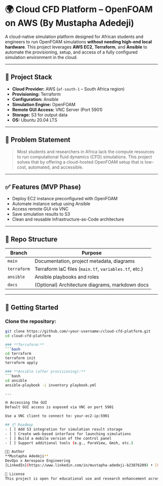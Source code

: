 # 🌍 Cloud CFD Platform – OpenFOAM on AWS (By Mustapha Adedeji)

A cloud-native simulation platform designed for African students and engineers to run OpenFOAM simulations **without needing high-end local hardware**. This project leverages **AWS EC2**, **Terraform**, and **Ansible** to automate the provisioning, setup, and access of a fully configured simulation environment in the cloud.

---

## 🔧 Project Stack

- **Cloud Provider:** AWS (`af-south-1` – South Africa region)
- **Provisioning:** Terraform
- **Configuration:** Ansible
- **Simulation Engine:** OpenFOAM
- **Remote GUI Access:** VNC Server (Port 5901)
- **Storage:** S3 for output data
- **OS:** Ubuntu 20.04 LTS

---

## 🎯 Problem Statement

> Most students and researchers in Africa lack the compute resources to run computational fluid dynamics (CFD) simulations. This project solves that by offering a cloud-hosted OpenFOAM setup that is low-cost, automated, and accessible.

---

## ✅ Features (MVP Phase)
- Deploy EC2 instance preconfigured with OpenFOAM
- Automate instance setup using Ansible
- Access remote GUI via VNC
- Save simulation results to S3
- Clean and reusable Infrastructure-as-Code architecture

---

## 📂 Repo Structure

| Branch       | Purpose |
|--------------|---------|
| `main`       | Documentation, project metadata, diagrams |
| `terraform`  | Terraform IaC files (`main.tf`, `variables.tf`, etc.) |
| `ansible`    | Ansible playbooks and roles |
| `docs`       | (Optional) Architecture diagrams, markdown docs |

---

## 🚀 Getting Started

### Clone the repository:
```bash
git clone https://github.com/<your-username>/cloud-cfd-platform.git
cd cloud-cfd-platform

### **Terraform:**
```bash
cd terraform
terraform init
terraform apply

### **Ansible (after provisioning):**
```bash
cd ansible
ansible-playbook -i inventory playbook.yml

---

🌐 Accessing the GUI
Default GUI access is exposed via VNC on port 5901

Use a VNC client to connect to: your-ec2-ip:5901

## 📦 Roadmap
- [ ] Add S3 integration for simulation result storage  
- [ ] Create web-based interface for launching simulations  
- [ ] Build a mobile version of the control panel  
- [ ] Support additional tools (e.g., ParaView, Gmsh, etc.)

👨‍💻 Author  
**Mustapha Adedeji**  
DevOps x Aerospace Engineering  
[LinkedIn](https://www.linkedin.com/in/mustapha-adedeji-b23876209) • [Portfolio](https://sites.google.com/view/devopsbymustapha/home)

📜 License
This project is open for educational use and research enhancement across Africa. Contact for collaboration or university partnerships.
